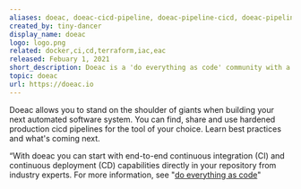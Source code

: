 ```yaml
---
aliases: doeac, doeac-cicd-pipeline, doeac-pipeline-cicd, doeac-pipeline
created_by: tiny-dancer
display_name: doeac
logo: logo.png
related: docker,ci,cd,terraform,iac,eac
released: Febuary 1, 2021
short_description: Doeac is a 'do everything as code' community with a registry for discovering cicd pipelines as code. 
topic: doeac
url: https://doeac.io
---
```

Doeac allows you to stand on the shoulder of giants when building your next automated software system.  You can find, share and use hardened production cicd pipelines for the tool of your choice.  Learn best practices and what's coming next.

“With doeac you can start with end-to-end continuous integration (CI) and continuous deployment (CD) capabilities directly in your repository from industry experts. For more information, see "[do everything as code](https://doeac.io)"
